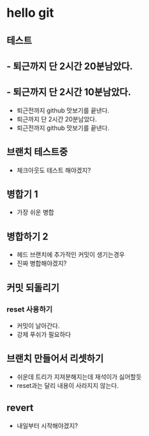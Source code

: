 # hello git 

## 테스트

## - 퇴근까지 단 2시간 20분남았다.
## - 퇴근까지 단 2시간 10분남았다.
- 퇴근전까지 github 맛보기를 끝낸다.
- 퇴근까지 단 2시간 20분남았다.
- 퇴근전까지 github 맛보기를 끝낸다.

## 브랜치 테스트중

- 체크아웃도 테스트 해야겠지?


## 병합기 1
- 가장 쉬운 병합

## 병합하기 2
- 헤드 브랜치에 추가적인 커밋이 생기는경우
- 진짜 병합해야겠지?

## 커밋 되돌리기 
### reset 사용하기
- 커밋이 날아간다.
- 강제 푸쉬가 필요하다

## 브랜치 만들어서 리셋하기
- 쉬운데 트리가 지져분해지는데 재석이가 싫어할듯
- reset과는 달리 내용이 사라지지 않는다.

## revert
- 내일부터 시작해야겠지?